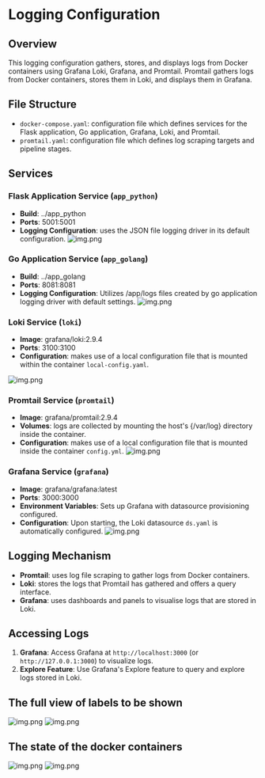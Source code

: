 

# Logging Configuration

## Overview

This logging configuration gathers, stores, and displays logs from Docker containers using Grafana Loki, Grafana, and Promtail. Promtail gathers logs from Docker containers, stores them in Loki, and displays them in Grafana.

## File Structure

- `docker-compose.yaml`: configuration file which defines services for the Flask application, Go application, Grafana, Loki, and Promtail.
- `promtail.yaml`: configuration file which defines log scraping targets and pipeline stages.

## Services

### Flask Application Service (`app_python`)

- **Build**: ../app_python
- **Ports**: 5001:5001
- **Logging Configuration**: uses the JSON file logging driver in its default configuration.
![img.png](./screenshots/python.png)

### Go Application Service (`app_golang`)

- **Build**: ../app_golang
- **Ports**: 8081:8081
- **Logging Configuration**: Utilizes /app/logs files created by go application logging driver with default settings.
![img.png](./screenshots/go.png)

### Loki Service (`loki`)

- **Image**: grafana/loki:2.9.4
- **Ports**: 3100:3100
- **Configuration**: makes use of a local configuration file that is mounted within the container `local-config.yaml`.

![img.png](./screenshots/loki.png)

### Promtail Service (`promtail`)

- **Image**: grafana/promtail:2.9.4
- **Volumes**: logs are collected by mounting the host's {/var/log} directory inside the container.
- **Configuration**: makes use of a local configuration file that is mounted inside the container `config.yml`.
![img.png](./screenshots/promtail.png)

### Grafana Service (`grafana`)

- **Image**: grafana/grafana:latest
- **Ports**: 3000:3000
- **Environment Variables**: Sets up Grafana with datasource provisioning configured.
- **Configuration**: Upon starting, the Loki datasource `ds.yaml` is automatically configured.
![img.png](./screenshots/grafana.png)

## Logging Mechanism

- **Promtail**: uses log file scraping to gather logs from Docker containers.
- **Loki**: stores the logs that Promtail has gathered and offers a query interface.
- **Grafana**: uses dashboards and panels to visualise logs that are stored in Loki.

## Accessing Logs

1. **Grafana**: Access Grafana at `http://localhost:3000` (or `http://127.0.0.1:3000`) to visualize logs.
2. **Explore Feature**: Use Grafana's Explore feature to query and explore logs stored in Loki.

## The full view of labels to be shown

![img.png](./screenshots/label_grap.png)
![img.png](./screenshots/labels.png)

## The state of the docker containers 
![img.png](./screenshots/docker.png)
![img.png](./screenshots/docker_images.png)
